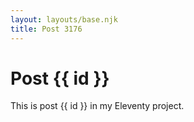 ```yaml
---
layout: layouts/base.njk
title: Post 3176
---
```


# Post {{ id }}

This is post {{ id }} in my Eleventy project.
